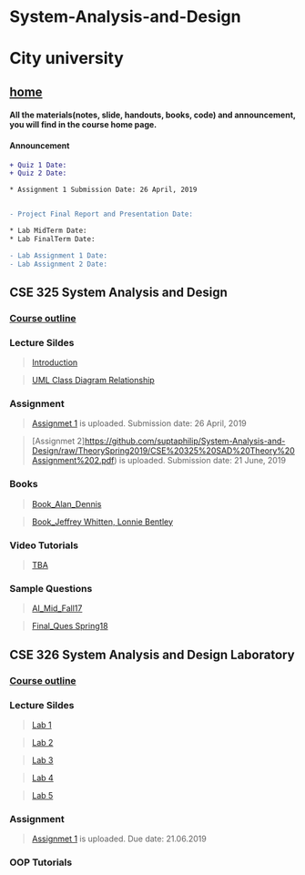 # System-Analysis-and-Design

# City university
## [home](https://suptaphilip.github.io/)


#### All the materials(notes, slide, handouts, books, code) and announcement, you will find in the course home page.
#### Announcement

```diff
+ Quiz 1 Date: 
+ Quiz 2 Date: 

* Assignment 1 Submission Date: 26 April, 2019


- Project Final Report and Presentation Date: 

* Lab MidTerm Date: 
* Lab FinalTerm Date: 

- Lab Assignment 1 Date: 
- Lab Assignment 2 Date:
```



## CSE 325 System Analysis and Design


### [Course outline](https://github.com/suptaphilip/System-Analysis-and-Design/raw/TheorySpring2019/CSE%20325%20System%20Analysis%20and%20Design.pdf)



### Lecture Sildes

>[Introduction](https://github.com/suptaphilip/System-Analysis-and-Design/raw/TheorySpring2019/L1.pdf)

>[UML Class Diagram Relationship](https://github.com/suptaphilip/System-Analysis-and-Design/raw/TheorySpring2019/Class%20Diagram%20Relationships.pdf)

### Assignment
> [Assignmet 1](https://github.com/suptaphilip/System-Analysis-and-Design/raw/TheorySpring2019/Assignment%201.pdf) is uploaded. Submission date: 26 April, 2019

> [Assignmet 2]https://github.com/suptaphilip/System-Analysis-and-Design/raw/TheorySpring2019/CSE%20325%20SAD%20Theory%20Assignment%202.pdf) is uploaded. Submission date: 21 June, 2019


### Books
> [Book_Alan_Dennis](https://github.com/suptaphilip/System-Analysis-and-Design/raw/TheorySpring2019/SAD_Book_Alan_Dennis.pdf)

> [Book_Jeffrey Whitten, Lonnie Bentley](https://b-ok.cc/book/1090112/e04d3d)


### Video Tutorials
> [TBA]()


### Sample Questions
>[AI_Mid_Fall17]()

>[Final_Ques Spring18]()


## CSE 326 System Analysis and Design Laboratory

### [Course outline](https://github.com/suptaphilip/System-Analysis-and-Design/raw/LaboratorySpring2019/CSE%20326%20System%20Analysis%20and%20Design%20Laboratory.pdf)

### Lecture Sildes
>[Lab 1](https://github.com/suptaphilip/System-Analysis-and-Design/raw/LaboratorySpring2019/Lab%201.pdf)

>[Lab 2](https://github.com/suptaphilip/System-Analysis-and-Design/raw/LaboratorySpring2019/Lab%202.pdf)

>[Lab 3](https://github.com/suptaphilip/System-Analysis-and-Design/raw/LaboratorySpring2019/CSE%20326%20SAD%20Lab%203.pdf)

>[Lab 4](https://github.com/suptaphilip/System-Analysis-and-Design/raw/LaboratorySpring2019/CSE%20326%20SAD%20Lab%204.pdf)

>[Lab 5](https://github.com/suptaphilip/System-Analysis-and-Design/raw/LaboratorySpring2019/CSE%20326%20SAD%20Lab%205.pdf)


### Assignment

> [Assignmet 1](https://github.com/suptaphilip/System-Analysis-and-Design/raw/LaboratorySpring2019/CSE%20326%20SAD%20Lab%20Assignment%201.pdf) is uploaded. Due date: 21.06.2019

### OOP Tutorials
